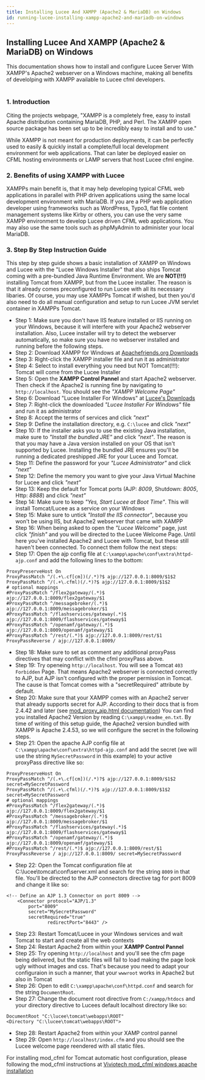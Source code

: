 ```yaml
---
title: Installing Lucee And XAMPP (Apache2 & MariaDB) on Windows
id: running-lucee-installing-xampp-apache2-and-mariadb-on-windows
---
```


## Installing Lucee And XAMPP (Apache2 & MariaDB) on Windows ##

This documentation shows how to install and configure Lucee Server With XAMPP's Apache2 webserver on a Windows machine, making all benefits of develolping with XAMPP available to Lucee cfml developers.
<br>
<br>

### 1. Introduction ###

Citing the projects webpage, "XAMPP is a completely free, easy to install Apache distribution containing MariaDB, PHP, and Perl. The XAMPP open source package has been set up to be incredibly easy to install and to use."

While XAMPP is not meant for production deployments, it can be perfectly used to easily & quickly install a complete/full local development environment for web applications. That can later be deployed easier on CFML hosting environments or LAMP servers that host Lucee cfml engine.

### 2. Benefits of using XAMPP with Lucee ###

XAMPPs main benefit is, that it may help developing typical CFML web applications in parallel with PHP driven applications using the same local development environment with MariaDB. If you are a PHP web application developer using frameworks such as WordPress, Typo3, flat file content management systems like Kirby or others, you can use the very same XAMPP environment
to develop Lucee driven CFML web applications. You may also use the same tools such as phpMyAdmin to administer your local MariaDB. 

### 3. Step By Step Instruction Guide ###

This step by step guide shows a basic installation of XAMPP on Windows and Lucee with the "Lucee Windows Installer" that also ships Tomcat coming with a pre-bundled Java Runtime Environment. We are **NOT(!!!)** installing Tomcat from XAMPP, but from the Lucee installer. The reason is that it already comes preconfigured to run Lucee with all its necessary libaries. Of course, you may use XAMPPs Tomcat if wished, but then you'd also need to do all manual configuration and setup to run Lucee JVM servlet container in XAMPPs Tomcat.  

- Step 1: Make sure you don't have IIS feature installed or IIS running on your Windows, because it will interfere with your Apache2 webserver installation. Also, Lucee installer will try to detect the webserver automatically, so make sure you have no webserver installed and running before the following steps. 
- Step 2: Download XAMPP for Windows at [Apachefriends.org Downloads](https://www.apachefriends.org/de/download.html)
- Step 3: Right-click the XAMPP installer file and run it as administrator 
- Step 4: Select to install everything you need but NOT Tomcat(!!!): Tomcat will come from the Lucee Installer
- Step 5: Open the **XAMPP Control Pannel** and start Apache2 webserver. Then check if the Apache2 is running fine by navigating to `http://localhost`. You should see the *"XAMPP Welcome Page"*
- Step 6: Download "Lucee Installer For Windows" at [Lucee's Downloads](https://download.lucee.org/)
- Step 7: Right-click the downloaded *"Lucee Installer For Windows"* file and run it as administrator 
- Step 8: Accept the terms of services and click *"next"*
- Step 9: Define the installation directory, e.g. `C:\lucee` and click *"next"*
- Step 10: If the installer asks you to use the existing Java installation, make sure to *"Install the bundled JRE"* and click *"next"*. The reason is that you may have a Java version installed on your OS that isn't supported by Lucee. Installing the bundled JRE ensures you'll be running a dedicated preshipped JRE for your Lucee and Tomcat. 
- Step 11: Define the password for your *"Lucee Administrator"* and click *"next"*
- Step 12: Define the memory you want to give your Java Virtual Machine for Lucee and click *"next"*
- Step 13: Keep the default for Tomcat ports (AJP: *8009*, Shutdown: *8005*, Http: *8888*) and click *"next"*
- Step 14: Make sure to keep *"Yes, Start Lucee at Boot Time"*. This will install Tomcat/Lucee as a service on your Windows
- Step 15: Make sure to untick *"Install the IIS connector"*, because you won't be using IIS, but Apache2 webserver that came with XAMPP
- Step 16: When being asked to open the *"Lucee Welcome"* page, just click *"finish"* and you will be directed to the Lucee Welcome Page. Until here you've installed Apache2 and Lucee with Tomcat, but these still haven't been connected. To connect them follow the next steps:
- Step 17: Open the ajp config file at `C:\xampp\apache\conf\extra\httpd-ajp.conf` and add the following lines to the bottom:

```
ProxyPreserveHost On
ProxyPassMatch ^/(.+\.cf[cm])(/.*)?$ ajp://127.0.0.1:8009/$1$2
ProxyPassMatch ^/(.+\.cfml)(/.*)?$ ajp://127.0.0.1:8009/$1$2
# optional mappings
#ProxyPassMatch ^/flex2gateway/(.*)$ ajp://127.0.0.1:8009/flex2gateway/$1
#ProxyPassMatch ^/messagebroker/(.*)$ ajp://127.0.0.1:8009/messagebroker/$1
#ProxyPassMatch ^/flashservices/gateway(.*)$ ajp://127.0.0.1:8009/flashservices/gateway$1
#ProxyPassMatch ^/openamf/gateway/(.*)$ ajp://127.0.0.1:8009/openamf/gateway/$1
#ProxyPassMatch ^/rest/(.*)$ ajp://127.0.0.1:8009/rest/$1
ProxyPassReverse / ajp://127.0.0.1:8009/
```

- Step 18: Make sure to set as comment any additional proxyPass directives that may conflict with the cfml proxyPass above.
- Step 19: Try openeing `http://localhost`. You will see a Tomcat `403 Forbidden` Page. That means Apache2 webserver is connected correctly to AJP, but AJP isn't configured with the proper permission in Tomcat. The cause is that Tomcat comes with a "secretRequired" attribute by default.
- Step 20: Make sure that your XAMPP comes with an Apache2 server that already supports secret for AJP. According to their docs that is from 2.4.42 and later (see [mod_proxy_ajp.html documentation](https://httpd.apache.org/docs/2.4/mod/mod_proxy_ajp.html))
You can find you installed Apache2 Version by reading `C:\xampp\readme_en.txt`. By time of writing of this setup guide, the Apache2 version bundled with XAMPP is Apache 2.4.53, so we will configure the secret in the following steps.
- Step 21: Open the apache AJP config file at `C:\xampp\apache\conf\extra\httpd-ajp.conf` and add the secret (we will use the string `MySecretPassword` in this example) to your active proxyPass directive like so:

```
ProxyPreserveHost On
ProxyPassMatch ^/(.+\.cf[cm])(/.*)?$ ajp://127.0.0.1:8009/$1$2 secret=MySecretPassword
ProxyPassMatch ^/(.+\.cfml)(/.*)?$ ajp://127.0.0.1:8009/$1$2 secret=MySecretPassword
# optional mappings
#ProxyPassMatch ^/flex2gateway/(.*)$ ajp://127.0.0.1:8009/flex2gateway/$1
#ProxyPassMatch ^/messagebroker/(.*)$ ajp://127.0.0.1:8009/messagebroker/$1
#ProxyPassMatch ^/flashservices/gateway(.*)$ ajp://127.0.0.1:8009/flashservices/gateway$1
#ProxyPassMatch ^/openamf/gateway/(.*)$ ajp://127.0.0.1:8009/openamf/gateway/$1
#ProxyPassMatch ^/rest/(.*)$ ajp://127.0.0.1:8009/rest/$1
ProxyPassReverse / ajp://127.0.0.1:8009/ secret=MySecretPassword
```

- Step 22: Open the Tomcat configuration file at C:\lucee\tomcat\conf\server.xml and search for the string `8009` in that file. You'll be directed to the AJP connectors directive tag for port 8009 and change it like so:

```
<!-- Define an AJP 1.3 Connector on port 8009 -->
    <Connector protocol="AJP/1.3"
	    port="8009"
	    secret="MySecretPassword"
	    secretRequired="true"
               redirectPort="8443" />
```

- Step 23: Restart Tomcat/Lucee in your Windows services and wait Tomcat to start and create all the web contexts
- Step 24: Restart Apache2 from within your **XAMPP Control Pannel**
- Step 25: Try opening `http://localhost` and you'll see the cfm page being delivered, but the static files will fail to load making the page look ugly without images and css. That's because you need to adapt your configuraion in such a manner, that your `wwwroot` works in Apache2 but also in Tomcat
- Step 26: Open to edit `C:\xampp\apache\conf\httpd.conf` and search for the string `DocumentRoot`.
- Step 27: Change the document root directive from `C:/xampp/htdocs` and your directory directive to Lucees default localhost directory like so:

``` 
DocumentRoot "C:\lucee\tomcat\webapps\ROOT"
<Directory "C:\lucee\tomcat\webapps\ROOT"> 
``` 

- Step 28: Restart Apache2 from within your XAMP control pannel
- Step 29: Open `http://localhost/index.cfm` and you should see the Lucee welcome page reendered with all static files.

For installing mod_cfml for Tomcat automatic host configuration, please following the mod_cfml instructions at [Viviotech mod_cfml windows apache installation](https://viviotech.github.io/mod_cfml/install-win-apache.html)
